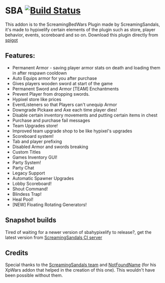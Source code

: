 # SBA [![Build Status](https://ci.screamingsandals.org/job/SBAHypixelify/badge/icon)](https://ci.screamingsandals.org/job/SBAHypixelify/)

This addon is to the ScreamingBedWars Plugin made by ScreamingSandals, it's made to hypixelify certain elements of the plugin such as store,
player behavior, events, scoreboard and so on. Download this plugin directly from [spigot](https://www.spigotmc.org/resources/screaming-bedwars-extension-1-15-2.79505/)


## Features:

- Permanent Armor - saving player armor stats on death and loading them in after respawn cooldown
- Auto Equips armor for you after purchase
- Gives players wooden sword at start of the game
- Permanent Sword and Armor [TEAM] Enchantments
- Prevent Player from dropping swords.
- Hypixel store like prices
- EventListeners so that Players can't unequip Armor
- Downgrade Pickaxe and Axe each time player dies!
- Disable certain inventory movements and putting certain items in chest
- Purchase and purchase fail messages
- Team Upgrades store!
- Improved team upgrade shop to be like hypixel's upgrades
- Scoreboard system!
- Tab and player prefixing
- Disabled Armor and swords breaking
- Custom Titles
- Games Inventory GUI!
- Party System!
- Party Chat
- Legacy Support
- Automatic Spawner Upgrades
- Lobby Scoreboard!
- Shout Command!
- Blindess Trap!
- Heal Pool!
- [NEW] Floating Rotating Generators!


## Snapshot builds
Tired of waiting for a newer version of sbahypixelify to release?, get the latest version from [ScreamingSandals CI server](https://ci.screamingsandals.org/job/SBAHypixelify/)

## Credits
Special thanks to the [ScreamingSandals team](https://github.com/ScreamingSandals) and [NotFoundName](https://github.com/notfoundname) (for his XpWars addon that helped in the creation of this one). This wouldn't have been possible without them.
